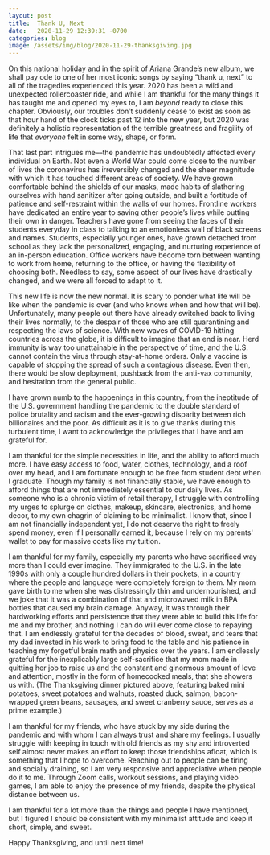 ```yaml
---
layout: post
title:  Thank U, Next
date:   2020-11-29 12:39:31 -0700
categories: blog
image: /assets/img/blog/2020-11-29-thanksgiving.jpg
---
```

On this national holiday and in the spirit of Ariana Grande’s new album, we shall pay ode to one of her most iconic songs by saying “thank u, next” to all of the tragedies experienced this year.  2020 has been a wild and unexpected rollercoaster ride, and while I am thankful for the many things it has taught me and opened my eyes to, I am *beyond* ready to close this chapter. Obviously, our troubles don’t suddenly cease to exist as soon as that hour hand of the clock ticks past 12 into the new year, but 2020 was definitely a holistic representation of the terrible greatness and fragility of life that *everyone* felt in some way, shape, or form.

That last part intrigues me––the pandemic has undoubtedly affected every individual on Earth. Not even a World War could come close to the number of lives the coronavirus has irreversibly changed and the sheer magnitude with which it has touched different areas of society. We have grown comfortable behind the shields of our masks, made habits of slathering ourselves with hand sanitizer after going outside, and built a fortitude of patience and self-restraint within the walls of our homes. Frontline workers have dedicated an entire year to saving other people’s lives while putting their own in danger. Teachers have gone from seeing the faces of their students everyday in class to talking to an emotionless wall of black screens and names. Students, especially younger ones, have grown detached from school as they lack the personalized, engaging, and nurturing experience of an in-person education. Office workers have become torn between wanting to work from home, returning to the office, or having the flexibility of choosing both. Needless to say, some aspect of our lives have drastically changed, and we were all forced to adapt to it.

This new life is now the new normal. It is scary to ponder what life will be like when the pandemic is over (and who knows when and how that will be). Unfortunately, many people out there have already switched back to living their lives normally, to the despair of those who are still quarantining and respecting the laws of science. With new waves of COVID-19 hitting countries across the globe, it is difficult to imagine that an end is near. Herd immunity is way too unattainable in the perspective of time, and the U.S. cannot contain the virus through stay-at-home orders. Only a vaccine is capable of stopping the spread of such a contagious disease. Even then, there would be slow deployment, pushback from the anti-vax community, and hesitation from the general public.

I have grown numb to the happenings in this country, from the ineptitude of the U.S. government handling the pandemic to the double standard of police brutality and racism and the ever-growing disparity between rich billionaires and the poor. As difficult as it is to give thanks during this turbulent time, I want to acknowledge the privileges that I have and am grateful for.

I am thankful for the simple necessities in life, and the ability to afford much more. I have easy access to food, water, clothes, technology, and a roof over my head, and I am fortunate enough to be free from student debt when I graduate. Though my family is not financially stable, we have enough to afford things that are not immediately essential to our daily lives. As someone who is a chronic victim of retail therapy, I struggle with controlling my urges to splurge on clothes, makeup, skincare, electronics, and home decor, to my own chagrin of claiming to be minimalist. I know that, since I am not financially independent yet, I do not deserve the right to freely spend money, even if I personally earned it, because I rely on my parents' wallet to pay for massive costs like my tuition.

I am thankful for my family, especially my parents who have sacrificed way more than I could ever imagine. They immigrated to the U.S. in the late 1990s with only a couple hundred dollars in their pockets, in a country where the people and language were completely foreign to them. My mom gave birth to me when she was distressingly thin and undernourished, and we joke that it was a combination of that and microwaved milk in BPA bottles that caused my brain damage. Anyway, it was through their hardworking efforts and persistence that they were able to build this life for me and my brother, and nothing I can do will ever come close to repaying that. I am endlessly grateful for the decades of blood, sweat, and tears that my dad invested in his work to bring food to the table and his patience in teaching my forgetful brain math and physics over the years. I am endlessly grateful for the inexplicably large self-sacrifice that my mom made in quitting her job to raise us and the constant and ginormous amount of love and attention, mostly in the form of homecooked meals, that she showers us with. (The Thanksgiving dinner pictured above, featuring baked mini potatoes, sweet potatoes and walnuts, roasted duck, salmon, bacon-wrapped green beans, sausages, and sweet cranberry sauce, serves as a prime example.)

I am thankful for my friends, who have stuck by my side during the pandemic and with whom I can always trust and share my feelings. I usually struggle with keeping in touch with old friends as my shy and introverted self almost never makes an effort to keep those friendships afloat, which is something that I hope to overcome. Reaching out to people can be tiring and socially draining, so I am very responsive and appreciative when people do it to me. Through Zoom calls, workout sessions, and playing video games, I am able to enjoy the presence of my friends, despite the physical distance between us.

I am thankful for a lot more than the things and people I have mentioned, but I figured I should be consistent with my minimalist attitude and keep it short, simple, and sweet. 

Happy Thanksgiving, and until next time!